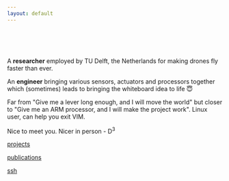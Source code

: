 ```yaml
---
layout: default
---
```


 <br /> <br /> <br />

A **researcher** employed by TU Delft, the Netherlands for making drones fly faster than ever.

An **engineer** bringing various sensors, actuators and processors together which (sometimes) leads to bringing the whiteboard idea to life :innocent:

Far from "Give me a lever long enough, and I will move the world" but closer to "Give me an ARM processor, and I will make the project work".
Linux user, can help you exit VIM.

Nice to meet you. Nicer in person - D<sup>3</sup>

[projects](./projects)

[publications](./publications)

[ssh](./ssh)
<!-- [happy birthday mom!](./wish.html) -->

